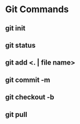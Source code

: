 # Git Commands

## git init
## git status
## git add <. | file name>
## git commit -m <message>
## git checkout -b <branch name>
## git pull
  
